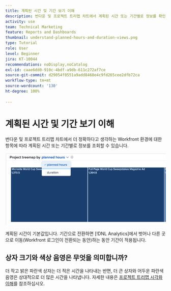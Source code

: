 ```yaml
---
title: 계획된 시간 및 기간 보기 이해
description: 번다운 및 프로젝트 트리맵 차트에서 계획된 시간 또는 기간별로 정보를 확인할 수 있습니다.
activity: use
team: Technical Marketing
feature: Reports and Dashboards
thumbnail: understand-planned-hours-and-duration-views.png
type: Tutorial
role: User
level: Beginner
jira: KT-10044
recommendations: noDisplay,noCatalog
exl-id: caae6dd0-910c-4bdf-a9db-611c272af7ce
source-git-commit: d29054f0551a9add8460e4c9fd265cee2dfb72ca
workflow-type: tm+mt
source-wordcount: '130'
ht-degree: 100%

---
```


# 계획된 시간 및 기간 보기 이해

번다운 및 프로젝트 트리맵 차트에서 더 정확하다고 생각하는 Workfront 환경에 대한 항목에 따라 계획된 시간 또는 기간별로 정보를 조회할 수 있습니다.

![기간이 아닌 계획된 시간을 선택하는 이미지](assets/section-1-5.png)



계획된 시간이 기본값입니다. 기간으로 전환하면 [!DNL Analytics]에서 벗어나 다른 곳으로 이동(Workfront 로그인이 전환되는 동안)하는 동안 기간이 적용됩니다.

## 상자 크기와 색상 음영은 무엇을 의미합니까?

더 작고 밝은 파란색 상자는 더 적은 시간을 나타내는 반면, 더 큰 상자와 어두운 파란색 음영은 상대적으로 더 많은 시간을 나타냅니다. 자세한 내용은 [프로젝트 트리맵 시각화 이해](https://experienceleague.adobe.com/docs/workfront/using/reporting/enhanced-analytics/project-treemap-overview.html?lang=ko-KR)를 참조하십시오.
